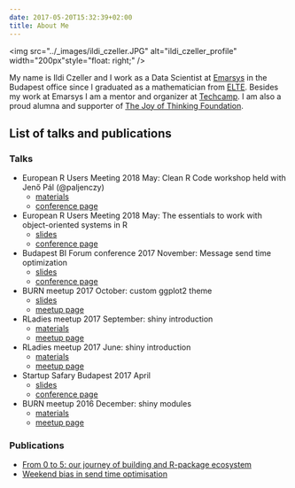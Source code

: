 ```yaml
---
date: 2017-05-20T15:32:39+02:00
title: About Me
---
```


<img src="../_images/ildi_czeller.JPG" alt="ildi_czeller_profile" width="200px"style="float: right;" /> 

My name is Ildi Czeller and I work as a Data Scientist at [Emarsys](https://www.emarsys.com/en-uk/) in the Budapest office since I graduated as a mathematician from [ELTE](https://www.elte.hu/en/). Besides my work at Emarsys I am a mentor and organizer at [Techcamp](http://techtabor.agondolkodasorome.hu/). I am also a proud alumna and supporter of [The Joy of Thinking Foundation](http://agondolkodasorome.hu/en/).

## List of talks and publications

### Talks

* European R Users Meeting 2018 May: Clean R Code workshop held with Jenő Pál (@paljenczy)
  * [materials](https://github.com/czeildi/erum-2018-clean-r-code)
  * [conference page](http://2018.erum.io/#talk-2-303)
* European R Users Meeting 2018 May: The essentials to work with object-oriented systems in R
  * [slides](https://github.com/czeildi/erum2018-oop-essentials)
  * [conference page](http://2018.erum.io/#talk-2-83)
* Budapest BI Forum conference 2017 November: Message send time optimization
    * [slides](https://github.com/czeildi/budapestbi-2017-slides)
    * [conference page](http://budapestbiforum.hu/2017/hu/eloadasok/making-email-campaigns-more-effective-send-time-optimization-czeller-ildiko-emarsys-technologies-kft/)
* BURN meetup 2017 October: custom ggplot2 theme
    * [slides](http://slides.com/czeildi/burn-custom-ggplot2-theme#/)
    * [meetup page](https://www.meetup.com/Budapest-Users-of-R-Network/events/243298698/)
* RLadies meetup 2017 September: shiny introduction
    * [materials](https://github.com/rladies/meetup-presentations_budapest)
    * [meetup page](https://www.meetup.com/R-Ladies-Budapest/events/242934542/)
* RLadies meetup 2017 June: shiny introduction
    * [materials](https://github.com/rladies/meetup-presentations_budapest)
    * [meetup page](https://www.meetup.com/R-Ladies-Budapest/events/240631884/)
* Startup Safary Budapest 2017 April
    * [slides](http://slides.com/czeildi/startup-safari-send-time-optimization#/)
    * [conference page](http://budapest.startupsafary.com/sessions/38409_szemelyreszabott_uzenetkuldesi_id_optimalizalas_egy_data_science_projekt_lepesei_a_tol_z_ig)
* BURN meetup 2016 December: shiny modules
    * [materials](https://github.com/czeildi/burn-meetup-shiny-modules)
    * [meetup page](https://www.meetup.com/Budapest-Users-of-R-Network/events/235728423/)

### Publications

* [From 0 to 5: our journey of building and R-package ecosystem](https://blog.craftlab.hu/from-0-to-5-our-journey-of-building-an-r-package-ecosystem-ec257818e425)
* [Weekend bias in send time optimisation](https://blog.craftlab.hu/weekend-bias-in-send-time-optimisation-ba80176af1b9)
